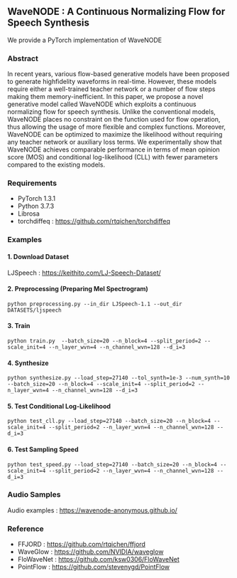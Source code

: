 ## WaveNODE : A Continuous Normalizing Flow for Speech Synthesis

We provide a PyTorch implementation of WaveNODE

### Abstract
In recent years, various flow-based generative
models have been proposed to generate highfidelity waveforms in real-time. However, these
models require either a well-trained teacher network or a number of flow steps making them
memory-inefficient. In this paper, we propose
a novel generative model called WaveNODE
which exploits a continuous normalizing flow for
speech synthesis. Unlike the conventional models,
WaveNODE places no constraint on the function
used for flow operation, thus allowing the usage
of more flexible and complex functions. Moreover, WaveNODE can be optimized to maximize
the likelihood without requiring any teacher network or auxiliary loss terms. We experimentally
show that WaveNODE achieves comparable performance in terms of mean opinion score (MOS)
and conditional log-likelihood (CLL) with fewer
parameters compared to the existing models.

### Requirements

- PyTorch 1.3.1
- Python 3.7.3
- Librosa
- torchdiffeq : https://github.com/rtqichen/torchdiffeq

### Examples

#### 1. Download Dataset

LJSpeech : https://keithito.com/LJ-Speech-Dataset/

#### 2. Preprocessing (Preparing Mel Spectrogram)

`python preprocessing.py --in_dir LJSpeech-1.1 --out_dir DATASETS/ljspeech`

#### 3. Train

`python train.py  --batch_size=20 --n_block=4 --split_period=2 --scale_init=4 --n_layer_wvn=4 --n_channel_wvn=128 --d_i=3`

#### 4. Synthesize

`python synthesize.py --load_step=27140 --tol_synth=1e-3 --num_synth=10 --batch_size=20 --n_block=4 --scale_init=4 --split_period=2 --n_layer_wvn=4 --n_channel_wvn=128 --d_i=3`

#### 5. Test Conditional Log-Likelihood

`python test_cll.py --load_step=27140 --batch_size=20 --n_block=4 --scale_init=4 --split_period=2 --n_layer_wvn=4 --n_channel_wvn=128 --d_i=3`

#### 6. Test Sampling Speed

`python test_speed.py --load_step=27140 --batch_size=20 --n_block=4 --scale_init=4 --split_period=2 --n_layer_wvn=4 --n_channel_wvn=128 --d_i=3`

### Audio Samples

Audio examples : https://wavenode-anonymous.github.io/

### Reference

- FFJORD : https://github.com/rtqichen/ffjord
- WaveGlow : https://github.com/NVIDIA/waveglow
- FloWaveNet : https://github.com/ksw0306/FloWaveNet
- PointFlow : https://github.com/stevenygd/PointFlow